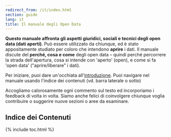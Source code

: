```yaml
---
redirect_from: /it/index.html
section: guide
lang: it
title: Il manuale degli Open Data
---
```


**Questo manuale affronta gli aspetti giuridici, sociali e tecnici degli open data (dati aperti)**. Può essere utilizzato da chiunque, ed è stato appositamente studiato per coloro che intendono **aprire** i dati. Il manuale discute del **perché, cosa e come** degli open data – quindi perché percorrere la strada dell'apertura, cosa si intende con 'aperto' (open), e come si fa 'open data' ("aprire/liberare" i dati).

Per iniziare, puoi dare un'occhiata all'[introduzione](introduction/). Puoi navigare nel manuale usando l'indice dei contenuti (vd. barra laterale o sotto)

Accogliamo calorosamente ogni commento sul testo ed incorporiamo i feedback di volta in volta. Siamo anche felici di coinvolgere chiunque voglia contribuire o suggerire nuove sezioni o aree da esaminare.

## Indice dei Contenuti

{% include toc.html %}
